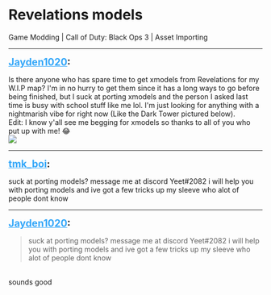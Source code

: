 # Revelations models
Game Modding | Call of Duty: Black Ops 3 | Asset Importing

---
<strong style="font-size: 1.4em;"><span style="text-decoration: underline;text-decoration-color: #34a7f9;"><span style="color:#34a7f9;">Jayden1020</span></span>:</strong>

<p>Is there anyone who has spare time to get xmodels from Revelations for my W.I.P map? I&#39;m in no hurry to get them since it has a long ways to go before being finished, but I suck at porting xmodels and the person I asked last time is busy with school stuff like me lol. I&#39;m just looking for anything with a nightmarish vibe for right now (Like the Dark Tower pictured below).<br />Edit: I know y&#39;all see me begging for xmodels so thanks to all of you who put up with me! &#128514;<br /><img style="max-width: 500px;" src="{{ '/wiki/threads/assets/a.377.png' | relative_url }}"></p>

---
<strong style="font-size: 1.4em;"><span style="text-decoration: underline;text-decoration-color: #34a7f9;"><span style="color:#34a7f9;">tmk_boi</span></span>:</strong>

<p>suck at porting models? message me at discord Yeet#2082 i will help you with porting models and ive got a few tricks up my sleeve who alot of people dont know</p>

---
<strong style="font-size: 1.4em;"><span style="text-decoration: underline;text-decoration-color: #34a7f9;"><span style="color:#34a7f9;">Jayden1020</span></span>:</strong>

<p><blockquote>suck at porting models? message me at discord Yeet#2082 i will help you with porting models and ive got a few tricks up my sleeve who alot of people dont know<br /></blockquote><br />sounds good</p>

